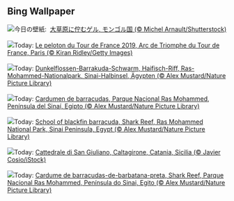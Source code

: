 ## Bing Wallpaper
![](https://www.bing.com/th?id=OHR.MongoliaYurts_JA-JP0052773408_UHD.jpg&w=1000)今日の壁紙: &nbsp;[大草原に佇むゲル,  モンゴル国 (© Michel Arnault/Shutterstock)](https://www.bing.com/th?id=OHR.MongoliaYurts_JA-JP0052773408_UHD.jpg)
<br><br/>
![](https://www.bing.com/th?id=OHR.TourFrance_FR-FR5942543577_UHD.jpg&w=1000)Today: [Le peloton du Tour de France 2019, Arc de Triomphe du Tour de France, Paris (© Kiran Ridley/Getty Images)](https://www.bing.com/th?id=OHR.TourFrance_FR-FR5942543577_UHD.jpg)
<br><br/>
![](https://www.bing.com/th?id=OHR.BlackfinBarracuda_DE-DE5710611584_UHD.jpg&w=1000)Today: [Dunkelflossen-Barrakuda-Schwarm, Haifisch-Riff, Ras-Mohammed-Nationalpark, Sinai-Halbinsel, Ägypten (© Alex Mustard/Nature Picture Library)](https://www.bing.com/th?id=OHR.BlackfinBarracuda_DE-DE5710611584_UHD.jpg)
<br><br/>
![](https://www.bing.com/th?id=OHR.BlackfinBarracuda_ES-ES3397140891_UHD.jpg&w=1000)Today: [Cardumen de barracudas, Parque Nacional Ras Mohammed, Península del Sinaí, Egipto (© Alex Mustard/Nature Picture Library)](https://www.bing.com/th?id=OHR.BlackfinBarracuda_ES-ES3397140891_UHD.jpg)
<br><br/>
![](https://www.bing.com/th?id=OHR.BlackfinBarracuda_EN-GB9543158920_UHD.jpg&w=1000)Today: [School of blackfin barracuda, Shark Reef, Ras Mohammed National Park, Sinai Peninsula, Egypt (© Alex Mustard/Nature Picture Library)](https://www.bing.com/th?id=OHR.BlackfinBarracuda_EN-GB9543158920_UHD.jpg)
<br><br/>
![](https://www.bing.com/th?id=OHR.CaltagironeSicilia_IT-IT1493069823_UHD.jpg&w=1000)Today: [Cattedrale di San Giuliano, Caltagirone, Catania, Sicilia (© Javier Cosio/iStock)](https://www.bing.com/th?id=OHR.CaltagironeSicilia_IT-IT1493069823_UHD.jpg)
<br><br/>
![](https://www.bing.com/th?id=OHR.BlackfinBarracuda_PT-BR7423945711_UHD.jpg&w=1000)Today: [Cardume de barracudas-de-barbatana-preta, Shark Reef, Parque Nacional Ras Mohammed, Península do Sinai, Egito (© Alex Mustard/Nature Picture Library)](https://www.bing.com/th?id=OHR.BlackfinBarracuda_PT-BR7423945711_UHD.jpg)
<br><br/>
